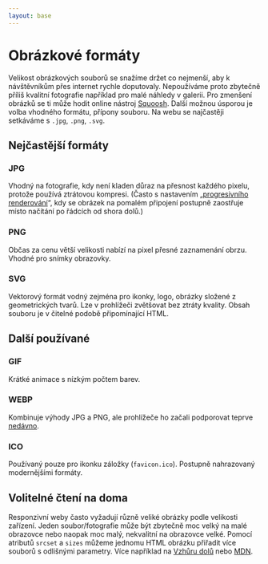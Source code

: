 ```yaml
---
layout: base
---
```


# Obrázkové formáty

Velikost obrázkových souborů se snažíme držet co nejmenší, aby k návštěvníkům přes internet rychle doputovaly. Nepoužíváme proto zbytečně příliš kvalitní fotografie například pro malé náhledy v galerii. Pro zmenšení obrázků se ti může hodit online nástroj [Squoosh](https://squoosh.app/). Další možnou úsporou je volba vhodného formátu, přípony souboru. Na webu se najčastěji setkáváme s `.jpg`, `.png`, `.svg`.

## Nejčastější formáty

### JPG

Vhodný na fotografie, kdy není kladen důraz na přesnost každého pixelu, protože používá ztrátovou kompresi. (Často s nastavením „[progresivního renderování](https://www.google.com/search?q=progressive+jpeg&tbm=isch)“, kdy se obrázek na pomalém připojení postupně zaostřuje místo načítání po řádcích od shora dolů.)

### PNG

Občas za cenu větší velikosti nabízí na pixel přesné zaznamenání obrzu. Vhodné pro snímky obrazovky.

### SVG

Vektorový formát vodný zejména pro ikonky, logo, obrázky složené z geometrických tvarů. Lze v prohlížeči zvětšovat bez ztráty kvality. Obsah souboru je v čitelné podobě připomínající HTML.

## Další používané

### GIF

Krátké animace s nízkým počtem barev.

### WEBP

Kombinuje výhody JPG a PNG, ale prohlížeče ho začali podporovat teprve [nedávno](https://caniuse.com/webp).

### ICO

Používaný pouze pro ikonku záložky (`favicon.ico`). Postupně nahrazovaný modernějšími formáty.

## Volitelné čtení na doma

Responzivní weby často vyžadují různě veliké obrázky podle velikosti zařízení. Jeden soubor/fotografie může být zbytečně moc velký na malé obrazovce nebo naopak moc malý, nekvalitní na obrazovce velké. Pomocí atributů `srcset` a `sizes` můžeme jednomu HTML obrázku přiřadit více souborů s odlišnými parametry. Více například na [Vzhůru dolů](https://www.vzhurudolu.cz/prirucka/srcset-sizes) nebo [MDN](https://developer.mozilla.org/en-US/docs/Learn/HTML/Multimedia_and_embedding/Responsive_images).
